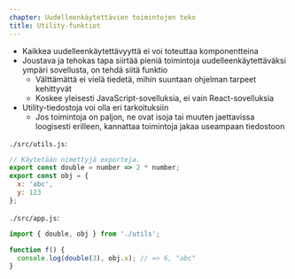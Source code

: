 ```yaml
---
chapter: Uudelleenkäytettävien toimintojen teko
title: Utility-funktiot
---
```


* Kaikkea uudelleenkäytettävyyttä ei voi toteuttaa komponentteina
* Joustava ja tehokas tapa siirtää pieniä toimintoja uudelleenkäytettäväksi ympäri sovellusta, on tehdä siitä funktio
  * Välttämättä ei vielä tiedetä, mihin suuntaan ohjelman tarpeet kehittyvät
  * Koskee yleisesti JavaScript-sovelluksia, ei vain React-sovelluksia
* Utility-tiedostoja voi olla eri tarkoituksiin
  * Jos toimintoja on paljon, ne ovat isoja tai muuten jaettavissa loogisesti erilleen, kannattaa toimintoja jakaa useampaan tiedostoon

`./src/utils.js`:
```js
// Käytetään nimettyjä exporteja.
export const double = number => 2 * number;
export const obj = {
  x: 'abc',
  y: 123
};
```

`./src/app.js`:
```js
import { double, obj } from './utils';

function f() {
  console.log(double(3), obj.x); // => 6, "abc"
}
```
